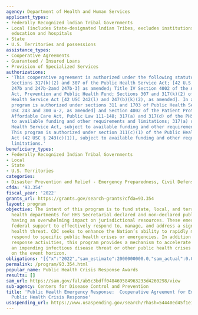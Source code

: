 ```yaml
---
agency: Department of Health and Human Services
applicant_types:
- Federally Recognized lndian Tribal Governments
- Local (includes State-designated lndian Tribes, excludes institutions of higher
  education and hospitals
- State
- U.S. Territories and possessions
assistance_types:
- Cooperative Agreements
- Guaranteed / Insured Loans
- Provision of Specialized Services
authorizations:
- 'This cooperative agreement is authorized under the following statutory authorities:
  Sections 317(k)(2) and 307 of the Public Health Service Act; [42 U.S.C Sections
  247b and 247b-2and 247b-3] as amended; Title IV Section 4002 of the Affordable Care
  Act, Prevention and Public Health Fund; Sections 307 and 317(k)(2) of the Public
  Health Service Act [42 USC 242(l) and 247(b)(k)(2), as amended]. In addition, this
  program is authorized under sections 311 and 1703 of Public Health Service Act [42
  USC 243 and 300 u-2, as amended] and Section 4002 of the Patient Protection and
  Affordable Care Act, Public Law 111-148; 317(a) and 317(d) of the PHS Act, subject
  to available funding and other requirements and limitations; 317(a) of the Public
  Health Service Act, subject to available funding and other requirements and limitations.
  This program is authorized under section 311(c)(1) of the Public Health Service
  Act (42 USC § 243(c)(1)), subject to available funding and other requirements and
  limitations.'
beneficiary_types:
- Federally Recognized Indian Tribal Governments
- Local
- State
- U.S. Territories
categories:
- Disaster Prevention and Relief - Emergency Preparedness, Civil Defense
cfda: '93.354'
fiscal_year: '2022'
grants_url: https://grants.gov/search-grants?cfda=93.354
layout: program
objective: The intent of this program is to fund state, local, and territorial public
  health departments for HHS Secretarial declared and non-declared public health emergencies
  having an overwhelming impact on jurisdictional resources. These emergencies require
  federal support to effectively respond to, manage, and address a significant public
  health threat. CDC seeks to enhance the Nation’s ability to rapidly mobilize and
  respond to specific public health crises or emergencies. In addition to immediate
  response activities, this program provides a mechanism to accelerate readiness for
  an impending infectious disease threat or other public health crises identified
  on the event horizon.
obligations: '[{"x":"2022","sam_estimate":2000000000.0,"sam_actual":0.0,"usa_spending_actual":-6184990.21},{"x":"2023","sam_estimate":46193302.0,"sam_actual":0.0,"usa_spending_actual":35982527.22},{"x":"2024","sam_estimate":46193302.0,"sam_actual":0.0,"usa_spending_actual":-4508642.16}]'
permalink: /program/93.354.html
popular_name: Public Health Crisis Response Awards
results: []
sam_url: https://sam.gov/fal/ab5c3bdff048469584963233d4260298/view
sub-agency: Centers for Disease Control and Prevention
title: 'Public Health Emergency Response:  Cooperative Agreement for Emergency Response:
  Public Health Crisis Response'
usaspending_url: https://www.usaspending.gov/search/?hash=54440ed45f1e16dce0b2dd51dd5df748
---
```

